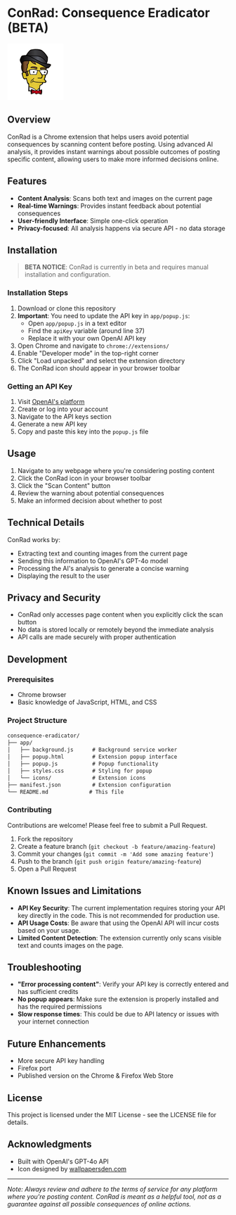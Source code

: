 # ConRad: Consequence Eradicator (BETA)

![ConRad Logo](app/icons/icon128.png)

## Overview

ConRad is a Chrome extension that helps users avoid potential consequences by scanning content before posting. Using advanced AI analysis, it provides instant warnings about possible outcomes of posting specific content, allowing users to make more informed decisions online.

## Features

- **Content Analysis**: Scans both text and images on the current page
- **Real-time Warnings**: Provides instant feedback about potential consequences
- **User-friendly Interface**: Simple one-click operation
- **Privacy-focused**: All analysis happens via secure API - no data storage

## Installation

> **BETA NOTICE**: ConRad is currently in beta and requires manual installation and configuration.

### Installation Steps
1. Download or clone this repository
2. **Important**: You need to update the API key in `app/popup.js`:
   - Open `app/popup.js` in a text editor
   - Find the `apiKey` variable (around line 37)
   - Replace it with your own OpenAI API key
3. Open Chrome and navigate to `chrome://extensions/`
4. Enable "Developer mode" in the top-right corner
5. Click "Load unpacked" and select the extension directory
6. The ConRad icon should appear in your browser toolbar

### Getting an API Key
1. Visit [OpenAI's platform](https://platform.openai.com/)
2. Create or log into your account
3. Navigate to the API keys section
4. Generate a new API key
5. Copy and paste this key into the `popup.js` file

## Usage

1. Navigate to any webpage where you're considering posting content
2. Click the ConRad icon in your browser toolbar
3. Click the "Scan Content" button
4. Review the warning about potential consequences
5. Make an informed decision about whether to post

## Technical Details

ConRad works by:
- Extracting text and counting images from the current page
- Sending this information to OpenAI's GPT-4o model
- Processing the AI's analysis to generate a concise warning
- Displaying the result to the user

## Privacy and Security

- ConRad only accesses page content when you explicitly click the scan button
- No data is stored locally or remotely beyond the immediate analysis
- API calls are made securely with proper authentication

## Development

### Prerequisites
- Chrome browser
- Basic knowledge of JavaScript, HTML, and CSS

### Project Structure
```
consequence-eradicator/
├── app/
│   ├── background.js      # Background service worker
│   ├── popup.html         # Extension popup interface
│   ├── popup.js           # Popup functionality
│   ├── styles.css         # Styling for popup
│   └── icons/             # Extension icons
├── manifest.json          # Extension configuration
└── README.md             # This file
```

### Contributing
Contributions are welcome! Please feel free to submit a Pull Request.

1. Fork the repository
2. Create a feature branch (`git checkout -b feature/amazing-feature`)
3. Commit your changes (`git commit -m 'Add some amazing feature'`)
4. Push to the branch (`git push origin feature/amazing-feature`)
5. Open a Pull Request

## Known Issues and Limitations

- **API Key Security**: The current implementation requires storing your API key directly in the code. This is not recommended for production use.
- **API Usage Costs**: Be aware that using the OpenAI API will incur costs based on your usage.
- **Limited Content Detection**: The extension currently only scans visible text and counts images on the page.

## Troubleshooting

- **"Error processing content"**: Verify your API key is correctly entered and has sufficient credits
- **No popup appears**: Make sure the extension is properly installed and has the required permissions
- **Slow response times**: This could be due to API latency or issues with your internet connection

## Future Enhancements

- More secure API key handling
- Firefox port
- Published version on the Chrome & Firefox Web Store

## License

This project is licensed under the MIT License - see the LICENSE file for details.

## Acknowledgments

- Built with OpenAI's GPT-4o API
- Icon designed by [wallpapersden.com](https://wallpapersden.com/conrad-the-simpsons-wallpaper/)

---

*Note: Always review and adhere to the terms of service for any platform where you're posting content. ConRad is meant as a helpful tool, not as a guarantee against all possible consequences of online actions.*
